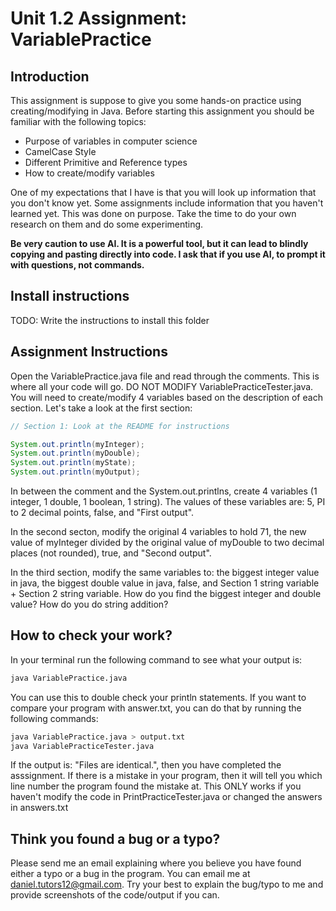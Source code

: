 # Unit 1.2 Assignment: VariablePractice

## Introduction

This assignment is suppose to give you some hands-on practice using creating/modifying in Java. Before starting this assignment you should be familiar with the following topics:
- Purpose of variables in computer science 
- CamelCase Style
- Different Primitive and Reference types
- How to create/modify variables

One of my expectations that I have is that you will look up information that you don't know yet. Some assignments include information that you haven't learned yet. This was done on purpose. Take the time to do your own research on them and do some experimenting.

**Be very caution to use AI. It is a powerful tool, but it can lead to blindly copying and pasting directly into code. I ask that if you use AI, to prompt it with questions, not commands.**

## Install instructions

TODO: Write the instructions to install this folder

## Assignment Instructions

Open the VariablePractice.java file and read through the comments. This is where all your code will go. DO NOT MODIFY VariablePracticeTester.java. You will need to create/modify 4 variables based on the description of each section. Let's take a look at the first section:

```java
// Section 1: Look at the README for instructions

System.out.println(myInteger);
System.out.println(myDouble);
System.out.println(myState);
System.out.println(myOutput);
```

In between the comment and the System.out.printlns, create 4 variables (1 integer, 1 double, 1 boolean, 1 string). The values of these variables are: 5, PI to 2 decimal points, false, and "First output".

In the second secton, modify the original 4 variables to hold 71, the new value of myInteger divided by the original value of myDouble to two decimal places (not rounded), true, and "Second output".

In the third section, modify the same variables to: the biggest integer value in java, the biggest double value in java, false, and Section 1 string variable + Section 2 string variable. How do you find the biggest integer and double value? How do you do string addition?

## How to check your work?

In your terminal run the following command to see what your output is:

```bash
java VariablePractice.java
```

You can use this to double check your println statements. If you want to compare your program with answer.txt, you can do that by running the following commands:

```bash
java VariablePractice.java > output.txt
java VariablePracticeTester.java
```

If the output is: "Files are identical.", then you have completed the asssignment. If there is a mistake in your program, then it will tell you which line number the program found the mistake at.
This ONLY works if you haven't modify the code in PrintPracticeTester.java or changed the answers in answers.txt

## Think you found a bug or a typo?

Please send me an email explaining where you believe you have found either a typo or a bug in the program. You can email me at daniel.tutors12@gmail.com. Try your best to explain the bug/typo to me and provide screenshots of the code/output if you can.

